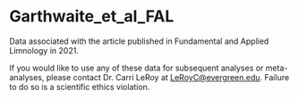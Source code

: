 # Garthwaite_et_al_FAL

Data associated with the article published in Fundamental and Applied Limnology in 2021.

If you would like to use any of these data for subsequent analyses or meta-analyses, please contact Dr. Carri LeRoy at LeRoyC@evergreen.edu. Failure to do so is a scientific ethics violation.
